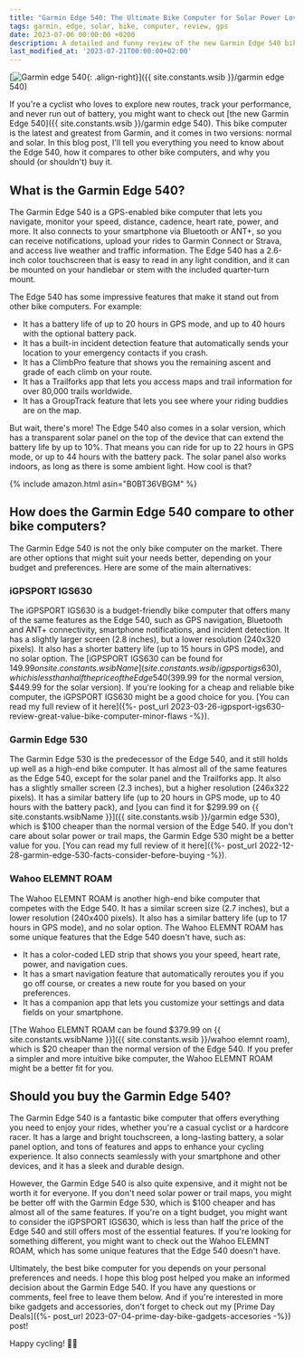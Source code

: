 ```yaml
---
title: "Garmin Edge 540: The Ultimate Bike Computer for Solar Power Lovers"
tags: garmin, edge, solar, bike, computer, review, gps
date: 2023-07-06 00:00:00 +0200
description: A detailed and funny review of the new Garmin Edge 540 bike computer, comparing the normal and solar versions, and how they stack up against other alternatives.
last_modified_at: '2023-07-21T00:00:00+02:00'
---
```


[![Garmin edge 540](https://i.imgur.com/aSMZ6cxm.jpg){: .align-right}]({{ site.constants.wsib }}/garmin edge 540)

If you're a cyclist who loves to explore new routes, track your performance, and never run out of battery, you might want to check out [the new Garmin Edge 540]({{ site.constants.wsib }}/garmin edge 540). This bike computer is the latest and greatest from Garmin, and it comes in two versions: normal and solar. In this blog post, I'll tell you everything you need to know about the Edge 540, how it compares to other bike computers, and why you should (or shouldn't) buy it.

## What is the Garmin Edge 540?

The Garmin Edge 540 is a GPS-enabled bike computer that lets you navigate, monitor your speed, distance, cadence, heart rate, power, and more. It also connects to your smartphone via Bluetooth or ANT+, so you can receive notifications, upload your rides to Garmin Connect or Strava, and access live weather and traffic information. The Edge 540 has a 2.6-inch color touchscreen that is easy to read in any light condition, and it can be mounted on your handlebar or stem with the included quarter-turn mount.

The Edge 540 has some impressive features that make it stand out from other bike computers. For example:

- It has a battery life of up to 20 hours in GPS mode, and up to 40 hours with the optional battery pack.
- It has a built-in incident detection feature that automatically sends your location to your emergency contacts if you crash.
- It has a ClimbPro feature that shows you the remaining ascent and grade of each climb on your route.
- It has a Trailforks app that lets you access maps and trail information for over 80,000 trails worldwide.
- It has a GroupTrack feature that lets you see where your riding buddies are on the map.

But wait, there's more! The Edge 540 also comes in a solar version, which has a transparent solar panel on the top of the device that can extend the battery life by up to 10%. That means you can ride for up to 22 hours in GPS mode, or up to 44 hours with the battery pack. The solar panel also works indoors, as long as there is some ambient light. How cool is that?

{% include amazon.html asin="B0BT36VBGM" %}

## How does the Garmin Edge 540 compare to other bike computers?

The Garmin Edge 540 is not the only bike computer on the market. There are other options that might suit your needs better, depending on your budget and preferences. Here are some of the main alternatives:

### iGPSPORT IGS630

The iGPSPORT IGS630 is a budget-friendly bike computer that offers many of the same features as the Edge 540, such as GPS navigation, Bluetooth and ANT+ connectivity, smartphone notifications, and incident detection. It has a slightly larger screen (2.8 inches), but a lower resolution (240x320 pixels). It also has a shorter battery life (up to 15 hours in GPS mode), and no solar option. The [iGPSPORT IGS630 can be found for $149.99 on {{ site.constants.wsibName }}]({{ site.constants.wsib }}/igpsport igs630), which is less than half the price of the Edge 540 ($399.99 for the normal version, $449.99 for the solar version). If you're looking for a cheap and reliable bike computer, the iGPSPORT IGS630 might be a good choice for you. [You can read my full review of it here]({%- post_url 2023-03-26-igpsport-igs630-review-great-value-bike-computer-minor-flaws -%}).

### Garmin Edge 530

The Garmin Edge 530 is the predecessor of the Edge 540, and it still holds up well as a high-end bike computer. It has almost all of the same features as the Edge 540, except for the solar panel and the Trailforks app. It also has a slightly smaller screen (2.3 inches), but a higher resolution (246x322 pixels). It has a similar battery life (up to 20 hours in GPS mode, up to 40 hours with the battery pack), and [you can find it for $299.99 on {{ site.constants.wsibName }}]({{ site.constants.wsib }}/garmin edge 530), which is $100 cheaper than the normal version of the Edge 540. If you don't care about solar power or trail maps, the Garmin Edge 530 might be a better value for you. [You can read my full review of it here]({%- post_url 2022-12-28-garmin-edge-530-facts-consider-before-buying -%}).

### Wahoo ELEMNT ROAM

The Wahoo ELEMNT ROAM is another high-end bike computer that competes with the Edge 540. It has a similar screen size (2.7 inches), but a lower resolution (240x400 pixels). It also has a similar battery life (up to 17 hours in GPS mode), and no solar option. The Wahoo ELEMNT ROAM has some unique features that the Edge 540 doesn't have, such as:

- It has a color-coded LED strip that shows you your speed, heart rate, power, and navigation cues.
- It has a smart navigation feature that automatically reroutes you if you go off course, or creates a new route for you based on your preferences.
- It has a companion app that lets you customize your settings and data fields on your smartphone.

[The Wahoo ELEMNT ROAM can be found $379.99 on {{ site.constants.wsibName }}]({{ site.constants.wsib }}/wahoo elemnt roam), which is $20 cheaper than the normal version of the Edge 540. If you prefer a simpler and more intuitive bike computer, the Wahoo ELEMNT ROAM might be a better fit for you.

## Should you buy the Garmin Edge 540?

The Garmin Edge 540 is a fantastic bike computer that offers everything you need to enjoy your rides, whether you're a casual cyclist or a hardcore racer. It has a large and bright touchscreen, a long-lasting battery, a solar panel option, and tons of features and apps to enhance your cycling experience. It also connects seamlessly with your smartphone and other devices, and it has a sleek and durable design.

However, the Garmin Edge 540 is also quite expensive, and it might not be worth it for everyone. If you don't need solar power or trail maps, you might be better off with the Garmin Edge 530, which is $100 cheaper and has almost all of the same features. If you're on a tight budget, you might want to consider the iGPSPORT IGS630, which is less than half the price of the Edge 540 and still offers most of the essential features. If you're looking for something different, you might want to check out the Wahoo ELEMNT ROAM, which has some unique features that the Edge 540 doesn't have.

Ultimately, the best bike computer for you depends on your personal preferences and needs. I hope this blog post helped you make an informed decision about the Garmin Edge 540. If you have any questions or comments, feel free to leave them below. And if you're interested in more bike gadgets and accessories, don't forget to check out my [Prime Day Deals]({%- post_url 2023-07-04-prime-day-bike-gadgets-accesories -%}) post!

Happy cycling! 🚴‍♂️
